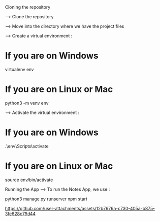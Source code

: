 Cloning the repository

--> Clone the repository

--> Move into the directory where we have the project files

--> Create a virtual environment :

# If you are on Windows
virtualenv env
# If you are on Linux or Mac
python3 -m venv env

--> Activate the virtual environment :

# If you are on Windows
.\env\Scripts\activate
# If you are on Linux or Mac
source env/bin/activate

Running the App
--> To run the Notes App, we use :

python3 manage.py runserver
npm start

https://github.com/user-attachments/assets/12b7676a-c730-405a-b875-3fe628c79d44



